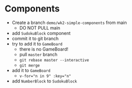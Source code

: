 # Components

- Create a branch `demo/wk2-simple-components` from main
  - DO NOT PULL main
- add `SudokuBlock` component
- commit it to git branch
- try to add it to `GameBoard`
  - there is no GameBoard!
  - pull `master` branch
  - `git rebase master --interactive`
  - `git merge`
- add it to `GameBoard`
  - `v-for="n in 9" :key="n"`
- add `NumberBlock` to `SudokuBlock`
